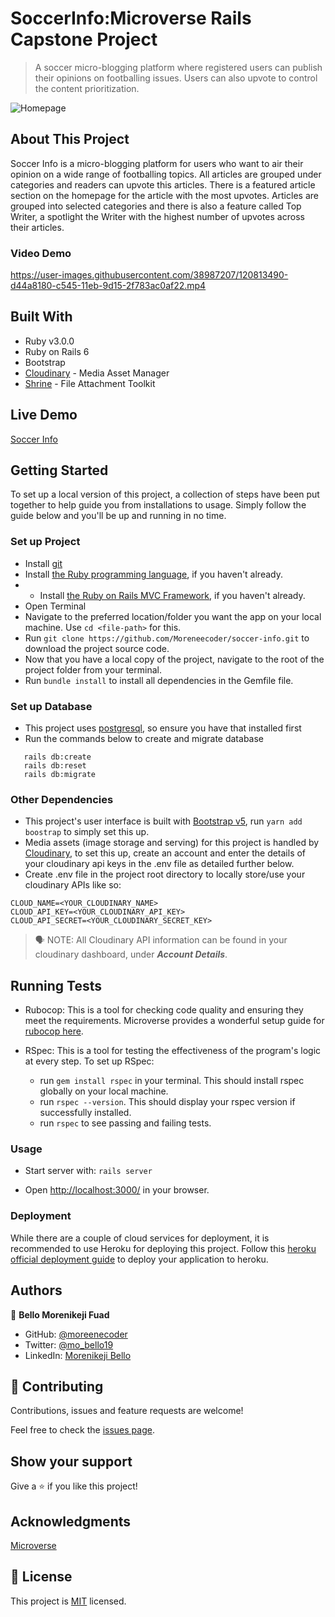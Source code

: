 # SoccerInfo:Microverse Rails Capstone Project

> A soccer micro-blogging platform where registered users can publish their opinions on footballing issues. Users can also upvote to control the content prioritization.

![Homepage](https://user-images.githubusercontent.com/38987207/120805218-7023bf80-c53d-11eb-97ca-67b422efd4bd.png)

## About This Project
Soccer Info is a micro-blogging platform for users who want to air their opinion on a wide range of footballing topics. All articles are grouped under categories and readers can upvote this articles. There is a featured article section on the homepage for the article with the most upvotes. Articles are grouped into selected categories and there is also a feature called Top Writer, a spotlight the Writer with the highest number of upvotes across their articles.

### Video Demo

https://user-images.githubusercontent.com/38987207/120813490-d44a8180-c545-11eb-9d15-2f783ac0af22.mp4

## Built With

- Ruby v3.0.0
- Ruby on Rails 6
- Bootstrap
- [Cloudinary](https://cloudinary.com/) - Media Asset Manager
- [Shrine](https://shrinerb.com/) - File Attachment Toolkit

## Live Demo

[Soccer Info](https://soccerinfo.herokuapp.com)

## Getting Started

To set up a local version of this project, a collection of steps have been put together to help guide you from installations to usage. Simply follow the guide below and you'll be up and running in no time.

### Set up Project

- Install [git](https://git-scm.com/downloads)
- Install [the Ruby programming language](https://ruby-doc.org/downloads/), if you haven't already.
- - Install [the Ruby on Rails MVC Framework](https://rubyonrails.org/), if you haven't already.
- Open Terminal
- Navigate to the preferred location/folder you want the app on your local machine. Use `cd <file-path>` for this.
- Run `git clone https://github.com/Moreneecoder/soccer-info.git` to download the project source code.
- Now that you have a local copy of the project, navigate to the root of the project folder from your terminal.
- Run `bundle install` to install all dependencies in the Gemfile file.

### Set up Database
- This project uses [postgresql](https://www.postgresql.org/download/), so ensure you have that installed first
- Run the commands below to create and migrate database
```
   rails db:create
   rails db:reset
   rails db:migrate
```

### Other Dependencies

- This project's user interface is built with [Bootstrap v5](https://getbootstrap.com/), run `yarn add boostrap` to simply set this up.
- Media assets (image storage and serving) for this project is handled by [Cloudinary](https://cloudinary.com/), to set this up, create an account and enter the details of your cloudinary api keys in the .env file as detailed further below.
- Create .env file in the project root directory to locally store/use your cloudinary APIs like so:
```
CLOUD_NAME=<YOUR_CLOUDINARY_NAME>
CLOUD_API_KEY=<YOUR_CLOUDINARY_API_KEY>
CLOUD_API_SECRET=<YOUR_CLOUDINARY_SECRET_KEY>
```

> 🗣 NOTE: All Cloudinary API information can be found in your cloudinary dashboard, under **_Account Details_**.

## Running Tests
- Rubocop: This is a tool for checking code quality and ensuring they meet the requirements. Microverse provides a wonderful setup guide for [rubocop here](https://github.com/microverseinc/linters-config/tree/master/ror).

- RSpec: This is a tool for testing the effectiveness of the program's logic at every step. To set up RSpec:
  - run `gem install rspec` in your terminal. This should install rspec globally on your local machine.
  - run `rspec --version`. This should display your rspec version if successfully installed.
  - run `rspec` to see passing and failing tests.

### Usage

- Start server with: `rails server`

- Open [http://localhost:3000/](http://localhost:3000/) in your browser.

### Deployment

While there are a couple of cloud services for deployment, it is recommended to use Heroku for deploying this project. Follow this [heroku official deployment guide](https://devcenter.heroku.com/articles/getting-started-with-rails6#deploy-your-application-to-heroku) to deploy your application to heroku.

## Authors

👤 **Bello Morenikeji Fuad**

- GitHub: [@moreenecoder](https://github.com/Moreneecoder)
- Twitter: [@mo_bello19](https://twitter.com/mo_bello19)
- LinkedIn: [Morenikeji Bello](https://linkedin.com/morenikeji-bello)

## 🤝 Contributing

Contributions, issues and feature requests are welcome!

Feel free to check the [issues page](issues/).

## Show your support

Give a ⭐️ if you like this project!

## Acknowledgments

[Microverse](https://microverse.org)

## 📝 License

This project is [MIT](./LICENSE) licensed.
